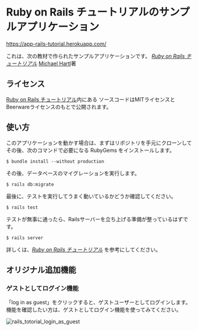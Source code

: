 # Ruby on Rails チュートリアルのサンプルアプリケーション

https://app-rails-tutorial.herokuapp.com/

これは、次の教材で作られたサンプルアプリケーションです。
[*Ruby on Rails チュートリアル*](https://railstutorial.jp/)
[Michael Hartl](http://www.michaelhartl.com/)著

## ライセンス

[Ruby on Rails チュートリアル](https://railstutorial.jp/)内にある
ソースコードはMITライセンスとBeerwareライセンスのもとで公開されます。

## 使い方

このアプリケーションを動かす場合は、まずはリポジトリを手元にクローンして
その後、次のコマンドで必要になる RubyGems をインストールします。
```
$ bundle install --without production
```

その後、データベースのマイグレーションを実行します。
```
$ rails db:migrate
```

最後に、テストを実行してうまく動いているかどうか確認してください。
```
$ rails test
```

テストが無事に通ったら、Railsサーバーを立ち上げる準備が整っているはずです。
```
$ rails server
```

詳しくは、[*Ruby on Rails チュートリアル*](https://railstutorial.jp/)
を参考にしてください。

## オリジナル追加機能

### ゲストとしてログイン機能

「log in as guest」をクリックすると、ゲストユーザーとしてログインします。
  機能を確認したい方は、ゲストとしてログイン機能を使ってみてください。
  
  ![rails_totorial_login_as_guest](https://user-images.githubusercontent.com/47558898/70856822-ed610c00-1f26-11ea-8e6c-6e37ae4425a4.PNG)

